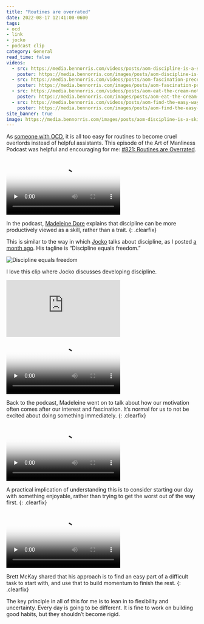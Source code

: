 ```yaml
---
title: "Routines are overrated"
date: 2022-08-17 12:41:00-0600
tags:
- ocd
- link
- jocko
- podcast clip
category: General
read_time: false
videos:
  - src: https://media.bennorris.com/videos/posts/aom-discipline-is-a-skill.mov
    poster: https://media.bennorris.com/images/posts/aom-discipline-is-a-skill.jpg
  - src: https://media.bennorris.com/videos/posts/aom-fascination-precedes-interest.mov
    poster: https://media.bennorris.com/images/posts/aom-fascination-precedes-interest.jpg
  - src: https://media.bennorris.com/videos/posts/aom-eat-the-cream-not-the-frog.mov
    poster: https://media.bennorris.com/images/posts/aom-eat-the-cream-not-the-frog.jpg
  - src: https://media.bennorris.com/videos/posts/aom-find-the-easy-way-in.mov
    poster: https://media.bennorris.com/images/posts/aom-find-the-easy-way-in.jpg
site_banner: true
image: https://media.bennorris.com/images/posts/aom-discipline-is-a-skill.jpg
---
```


As [someone with OCD](https://bennorris.com/tags/ocd/), it is all too easy for routines to become cruel overlords instead of helpful assistants. This episode of the Art of Manliness Podcast was helpful and encouraging for me: [#821: Routines are Overrated](https://www.artofmanliness.com/character/behavior/podcast-821-routines-are-overrated/).

<div class="embed-responsive embed-responsive-1by1 image-medium align-left">
    <video class="embed-responsive-item" controls="controls" playsinline="playsinline" src="https://media.bennorris.com/videos/posts/aom-discipline-is-a-skill.mov" poster="https://media.bennorris.com/images/posts/aom-discipline-is-a-skill.jpg" style="background-image:url(https://media.bennorris.com/images/posts/aom-discipline-is-a-skill.jpg);background-size:contain;background-repeat:no-repeat;" preload="none"></video>
</div>

In the podcast, [Madeleine Dore](https://www.madeleinedore.com) explains that discipline can be more productively viewed as a skill, rather than a trait.
{: .clearfix}

This is similar to the way in which [Jocko](https://bennorris.com/tags/jocko/) talks about discipline, as I posted [a month ago](https://bennorris.com/2022/07/14/building-discipline). His tagline is “Discipline equals freedom.”

![Discipline equals freedom](https://media.bennorris.com/images/posts/discipline-equals-freedom-flag.jpg)

I love this clip where Jocko discusses developing discipline.

<div class="embed-responsive embed-responsive-16by9">
  <iframe class="embed-responsive-item" src="https://www.youtube-nocookie.com/embed/_tE8kE8IfiY" title="YouTube video player" frameborder="0" allow="accelerometer; autoplay; clipboard-write; encrypted-media; gyroscope; picture-in-picture" allowfullscreen></iframe>
</div>

<div class="embed-responsive embed-responsive-1by1 image-medium align-left">
    <video class="embed-responsive-item" controls="controls" playsinline="playsinline" src="https://media.bennorris.com/videos/posts/aom-fascination-precedes-interest.mov" poster="https://media.bennorris.com/images/posts/aom-fascination-precedes-interest.jpg" style="background-image:url(https://media.bennorris.com/images/posts/aom-fascination-precedes-interest.jpg);background-size:contain;background-repeat:no-repeat;" preload="none"></video>
</div>

Back to the podcast, Madeleine went on to talk about how our motivation often comes after our interest and fascination. It’s normal for us to not be excited about doing something immediately.
{: .clearfix}

<div class="embed-responsive embed-responsive-1by1 image-medium align-right">
    <video class="embed-responsive-item" controls="controls" playsinline="playsinline" src="https://media.bennorris.com/videos/posts/aom-eat-the-cream-not-the-frog.mov" poster="https://media.bennorris.com/images/posts/aom-eat-the-cream-not-the-frog.jpg" style="background-image:url(https://media.bennorris.com/images/posts/aom-eat-the-cream-not-the-frog.jpg);background-size:contain;background-repeat:no-repeat;" preload="none"></video>
</div>

A practical implication of understanding this is to consider starting our day with something enjoyable, rather than trying to get the worst out of the way first.
{: .clearfix}

<div class="embed-responsive embed-responsive-1by1 image-medium align-left">
    <video class="embed-responsive-item" controls="controls" playsinline="playsinline" src="https://media.bennorris.com/videos/posts/aom-find-the-easy-way-in.mov" poster="https://media.bennorris.com/images/posts/aom-find-the-easy-way-in.jpg" style="background-image:url(https://media.bennorris.com/images/posts/aom-find-the-easy-way-in.jpg);background-size:contain;background-repeat:no-repeat;" preload="none"></video>
</div>

Brett McKay shared that his approach is to find an easy part of a difficult task to start with, and use that to build momentum to finish the rest.
{: .clearfix}

The key principle in all of this for me is to lean in to flexibility and uncertainty. Every day is going to be different. It is fine to work on building good habits, but they shouldn’t become rigid.
